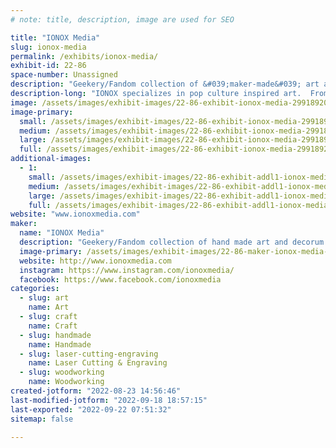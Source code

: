 ```yaml
---
# note: title, description, image are used for SEO

title: "IONOX Media"
slug: ionox-media
permalink: /exhibits/ionox-media/
exhibit-id: 22-86
space-number: Unassigned
description: "Geekery/Fandom collection of &#039;maker-made&#039; art and decorum."
description-long: "IONOX specializes in pop culture inspired art.  From sci-fi to fantasy, and even your favorite video games, we create beautiful forms of art that are sure to spark nostalgia.  We use a range of medium, from layered wood to resin,  leather to canvas, and we are always expanding and trying new things.  We love traveling all over the nation to appear at comic conventions, art festivals, and gallery showings.  Maker-Faire Orlando, is one of our home shows, and a staple for us to attend every year.  If you&#039;ve got a design you&#039;ve always dreamt of having in hand or on your wall, let us make your dream a reality."
image: /assets/images/exhibit-images/22-86-exhibit-ionox-media-299189204-582318406875763-8888364146213403508-n-large.jpg
image-primary: 
  small: /assets/images/exhibit-images/22-86-exhibit-ionox-media-299189204-582318406875763-8888364146213403508-n-small.jpg
  medium: /assets/images/exhibit-images/22-86-exhibit-ionox-media-299189204-582318406875763-8888364146213403508-n-medium.jpg
  large: /assets/images/exhibit-images/22-86-exhibit-ionox-media-299189204-582318406875763-8888364146213403508-n-large.jpg
  full: /assets/images/exhibit-images/22-86-exhibit-ionox-media-299189204-582318406875763-8888364146213403508-n-full.jpg
additional-images: 
  - 1:
    small: /assets/images/exhibit-images/22-86-exhibit-addl1-ionox-media-278790665-507694694338135-2722323029836496088-n-small.jpg
    medium: /assets/images/exhibit-images/22-86-exhibit-addl1-ionox-media-278790665-507694694338135-2722323029836496088-n-medium.jpg
    large: /assets/images/exhibit-images/22-86-exhibit-addl1-ionox-media-278790665-507694694338135-2722323029836496088-n-large.jpg
    full: /assets/images/exhibit-images/22-86-exhibit-addl1-ionox-media-278790665-507694694338135-2722323029836496088-n-full.jpg
website: "www.ionoxmedia.com"
maker: 
  name: "IONOX Media"
  description: "Geekery/Fandom collection of hand made art and decorum. Using medium such as layered wood, acrylic, resin, and fabrics."
  image-primary: /assets/images/exhibit-images/22-86-maker-ionox-media-ionox-icon-medium.jpg
  website: http://www.ionoxmedia.com
  instagram: https://www.instagram.com/ionoxmedia/
  facebook: https://www.facebook.com/ionoxmedia
categories: 
  - slug: art
    name: Art
  - slug: craft
    name: Craft
  - slug: handmade
    name: Handmade
  - slug: laser-cutting-engraving
    name: Laser Cutting & Engraving
  - slug: woodworking
    name: Woodworking
created-jotform: "2022-08-23 14:56:46"
last-modified-jotform: "2022-09-18 18:57:15"
last-exported: "2022-09-22 07:51:32"
sitemap: false

---
```

